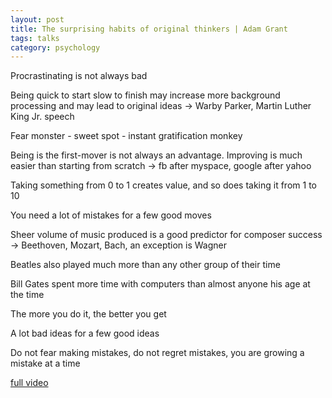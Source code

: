 ```yaml
---
layout: post
title: The surprising habits of original thinkers | Adam Grant
tags: talks
category: psychology 
--- 
```



Procrastinating is not always bad

Being quick to start slow to finish may increase more background processing and may lead to original ideas -> Warby Parker, Martin Luther King Jr. speech

Fear monster  - sweet spot -  instant gratification monkey 

Being is the first-mover is not always an advantage. Improving is much easier than starting from scratch -> fb after myspace, google after yahoo 

Taking something from 0 to 1 creates value, and so does taking it from 1 to 10 

You need a lot of mistakes for a few good moves

Sheer volume of music produced is a good predictor for composer success -> Beethoven, Mozart, Bach, an exception is Wagner

Beatles also played much more than any other group of their time 

Bill Gates spent more time with computers than almost anyone his age at the time 

The more you do it, the better you get 

A lot bad ideas for a few good ideas 

Do not fear making mistakes, do not regret mistakes, you are growing a mistake at a time 

[full video](https://www.youtube.com/watch?v=fxbCHn6gE3U)

